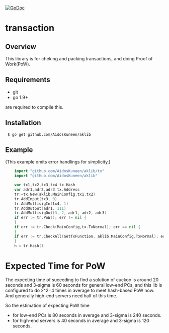 [![GoDoc](https://godoc.org/github.com/AidosKuneen/aklib/tx?status.svg)](https://godoc.org/github.com/AidosKuneen/aklib/tx)

# transaction

## Overview

This  library is for cheking and packing transactions, and doing Proof of Work(PoW).

## Requirements

* git
* go 1.9+

are required to compile this.

## Installation

     $ go get github.com/AidosKuneen/aklib


## Example
(This example omits error handlings for simplicity.)

```go
	import "github.com/AidosKuneen/aklib/tx"
	import "github.com/AidosKuneen/aklib"

	var tx1,tx2,tx3,tx4 tx.Hash
	var adr1,adr2,adr3 tx.Address
	tr:=tx.New(aklib.MainConfig,tx1,tx2)
	tr.AddInput(tx3, 0)
	tr.AddMultisigIn(tx4, 1)
	tr.AddOutput(adr1, 111)
	tr.AddMultisigOut(3, 2, adr1, adr2, adr3)
	if err := tr.PoW(); err != nil {
	}
	if err := tr.Check(MainConfig,tx.TxNormal); err == nil {
	}
	if err := tr.CheckAll(GetTxFunction, aklib.MainConfig,TxNormal); err == nil {
	}
	h = tr.Hash()
```

# Expected Time for PoW

The expecting time of suceeding to find a solution of cuckoo is around 20 seconds and 3-sigma
is 60 seconds for general low-end PCs, and this lib is configured to do 2^2=4 times in average 
to meet hash-based PoW now.
And generally high-end servers need half of this time.

So the estimation of expecting PoW time
* for low-end PCs is 80 seconds in average and 3-sigma is 240 seconds.
* for high-end servers is 40 seconds in average and 3-sigma is 120 seconds.
